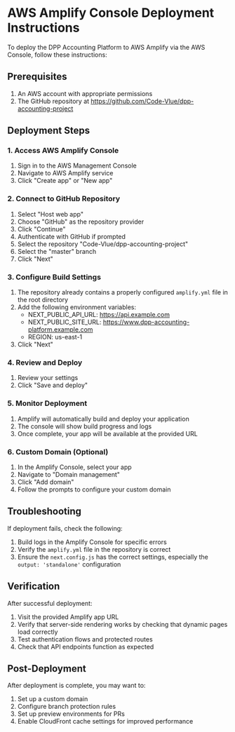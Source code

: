 # AWS Amplify Console Deployment Instructions

To deploy the DPP Accounting Platform to AWS Amplify via the AWS Console, follow these instructions:

## Prerequisites

1. An AWS account with appropriate permissions
2. The GitHub repository at https://github.com/Code-Vlue/dpp-accounting-project

## Deployment Steps

### 1. Access AWS Amplify Console

1. Sign in to the AWS Management Console
2. Navigate to AWS Amplify service
3. Click "Create app" or "New app"

### 2. Connect to GitHub Repository

1. Select "Host web app" 
2. Choose "GitHub" as the repository provider
3. Click "Continue"
4. Authenticate with GitHub if prompted
5. Select the repository "Code-Vlue/dpp-accounting-project"
6. Select the "master" branch
7. Click "Next"

### 3. Configure Build Settings

1. The repository already contains a properly configured `amplify.yml` file in the root directory
2. Add the following environment variables:
   - NEXT_PUBLIC_API_URL: https://api.example.com
   - NEXT_PUBLIC_SITE_URL: https://www.dpp-accounting-platform.example.com
   - REGION: us-east-1
3. Click "Next"

### 4. Review and Deploy

1. Review your settings
2. Click "Save and deploy"

### 5. Monitor Deployment

1. Amplify will automatically build and deploy your application
2. The console will show build progress and logs
3. Once complete, your app will be available at the provided URL

### 6. Custom Domain (Optional)

1. In the Amplify Console, select your app
2. Navigate to "Domain management"
3. Click "Add domain"
4. Follow the prompts to configure your custom domain

## Troubleshooting

If deployment fails, check the following:

1. Build logs in the Amplify Console for specific errors
2. Verify the `amplify.yml` file in the repository is correct
3. Ensure the `next.config.js` has the correct settings, especially the `output: 'standalone'` configuration

## Verification

After successful deployment:

1. Visit the provided Amplify app URL
2. Verify that server-side rendering works by checking that dynamic pages load correctly
3. Test authentication flows and protected routes
4. Check that API endpoints function as expected

## Post-Deployment

After deployment is complete, you may want to:

1. Set up a custom domain
2. Configure branch protection rules
3. Set up preview environments for PRs
4. Enable CloudFront cache settings for improved performance